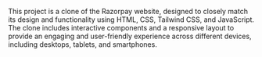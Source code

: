 This project is a clone of the Razorpay website, designed to closely match its design and functionality using HTML, CSS, Tailwind CSS, and JavaScript. The clone includes interactive components and a responsive layout to provide an engaging and user-friendly experience across different devices, including desktops, tablets, and smartphones.
